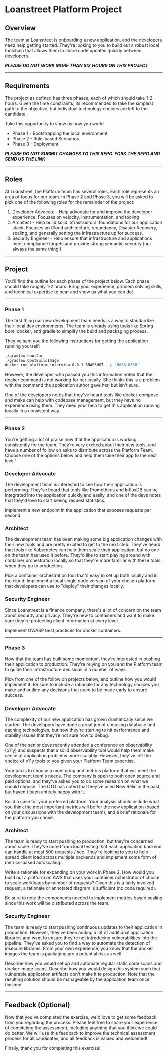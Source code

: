 # Loanstreet Platform Project
## Overview

The team at Loanstreet is onboarding a new application, and the developers need help getting started.  They're looking to you to build out a robust local toolchain that allows them to share code updates quickly between developers.  

***PLEASE DO NOT WORK MORE THAN SIX HOURS ON THIS PROJECT***

---

## Requirements

The project as defined has three phases, each of which should take 1-2 hours.  Given the time constraints, its recommended to take the simplest path to the objective, but individual technology choices are left to the candidate.

Take this opportunity to show us how you work!

* Phase 1 - Bootstrapping the local environment
* Phase 2 - Role-based Scenarios
* Phase 3 - Deployment

***PLEASE DO NOT SUBMIT CHANGES TO THIS REPO.  FORK THE REPO AND SEND US THE LINK***

---

## Roles

At Loanstreet, the Platform team has several roles.  Each role represents an area of focus for our team.  In Phase 2 and Phase 3, you will be asked to pick one of the following roles for the remainder of the project:
1. Developer Advocate - Help advocate for and improve the developer experience.  Focuses on velocity, instrumentation, and tooling
2. Architect - Help build solid infrastructural foundations for our application stack.  Focuses on Cloud architecture, redundancy, Disaster Recovery, scaling, and generally setting the infrastructure up for success.
3. Security Engineer - Help ensure that infrastructure and applications meet compliance targets and provide strong semantic security (not always the same thing!)

---

## Project

You'll find the outline for each phase of the project below.  Each phase should take roughly 1-2 hours.  Bring your experience, problem solving skills, and technical expertise to bear and show us what you can do!

---

### Phase 1

The first thing our new development team needs is a way to standardize their local dev environments.  The team is already using tools like Spring boot, docker, and gradle to simplify the build and packaging process.

They've sent you the following instructions for getting the application running yourself:

```bash
./gradlew bootJar
./gradlew bootBuildImage
docker run platform-interview:0.0.1-SNAPSHOT --p '8080:8080'
```

However, the developer who passed you this information noted that the docker command is not working for her locally.  She thinks this is a problem with the command the application author gave her, but isn't sure.

One of the developers notes that they've heard tools like docker-compose and make can help with codebase management, but they have no experience using them.  They need your help to get this application running locally in a consistent way. 

---

### Phase 2

You're getting a lot of praise now that the application is working consistently for the team.  They're very excited about their new tools, and have a number of follow on asks to distribute across the Platform Team.  Choose one of the options below and help them take their app to the next level!

### Developer Advocate

The development team is interested to see how their application is performing.  They've heard that tools like Prometheus and InfluxDB can be integrated into the application quickly and easily, and one of the devs notes that they'd love to start seeing request statistics.
  
Implement a new endpoint in the application that exposes requests per second.

### Architect

The development team has been making some big application changes with their new tools and are pretty excited to get to the next step.  They've heard that tools like Kubernetes can help them scale their application, but no one on the team has used it before.  They'd like to start playing around with container orchestration locally so that they're more familiar with these tools when they go to production.

Pick a container orchestration tool that's easy to set up both locally and in the cloud.  Implement a local single node version of your chosen platform that developers can use to "deploy" their changes locally.  

### Security Engineer

Since Loanstreet is a finance company, there's a lot of concern on the team about security and privacy.  They're new to containers and want to make sure they're protecting client information at every level.

Implement OWASP best practices for docker containers.

---

### Phase 3

Now that the team has built some momentum, they're interested in pushing their application to production.  They're relying on you and the Platform team to guide their infrastructure decisions in a number of ways.  

Pick from one of the follow on projects below, and outline how you would implement it.  Be sure to include a rationale for any technology choices you make and outline any decisions that need to be made early to ensure success.

### Developer Advocate

The complexity of our new application has grown dramatically since we started.  The developers have done a great job of choosing database and caching technologies, but now they're starting to hit performance and stability issues that they're not sure how to debug.

One of the senior devs recently attended a conference on observability (o11y) and suspects that a solid observability tool would help them make sense of application problems more scalably.  However, they've left the choice of o11y tools to you given your Platform Team expertise.

Your job is to choose a monitoring and metrics platform that will meet the development team's needs.  The company is open to both open source and paid options, and they've asked you to do some research on what we should choose.  The CTO has noted that they've used New Relic in the past, but haven't been entirely happy with it.  

Build a case for your preferred platform.  Your analysis should include what you think the most important metrics will be for the new application (based on your discussions with the development team), and a brief rationale for the platform you chose.

### Architect

The team is ready to start pushing to production, but they're concerned about scale.  They've noted from local testing that each application backend can handle at most 500 requests / sec.  They're looking to you to help spread client load across multiple backends and implement some form of metrics-based autoscaling.

Write a rationale for expanding on your work in Phase 2.  How would you build out a platform on AWS that uses your container ochestrator of choice to scale workloads by number of requests?  Given this is a fairly involved request, a rationale or annotated diagram is sufficient (no code required).  

Be sure to note the components needed to implement metrics based scaling since this work will be distributed across the team.

### Security Engineer

The team is ready to start pushing continuous updates to their application in production.  However, they've been adding a lot of additional application libraries and want to ensure they're not introducing vulnerabilities into the pipeline.  They've asked you to find a way to automate the detection of insecure libraries.  From your own experience, you know that the docker images the team is packaging are a potential risk as well. 

Describe how you would set up and automate regular static code scans and docker image scans.  Describe how you would design this system such that vulnerable application artifacts don't make it to production.  Note that the resulting solution should be manageable by the application team once finished.

---

## Feedback (Optional)

Now that you've completed the exercise, we'd love to get some feedback from you regarding the process.  Please feel free to share your experience of completing the assessment, including anything that you think we could do better.  We will use this feedback to improve the technical assessment process for all candidates, and all feedback is valued and welcomed!

Finally, thank you for completing this exercise!
